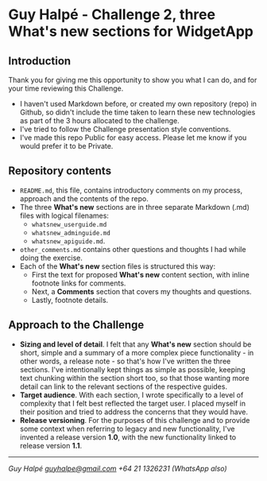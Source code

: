 # Guy Halpé - Challenge 2, three What's new sections for WidgetApp

## Introduction

Thank you for giving me this opportunity to show you what I can do, and for your time reviewing this Challenge.

- I haven't used Markdown before, or created my own repository (repo) in Github, so didn't include the time taken to learn these new technologies as part of the 3 hours allocated to the challenge.
- I've tried to follow the Challenge presentation style conventions.
- I've made this repo Public for easy access. Please let me know if you would prefer it to be Private.

## Repository contents

- `README.md`, this file, contains introductory comments on my process, approach and the contents of the repo. 
- The three **What's new** sections are in three separate Markdown (.md) files with logical filenames:
  - `whatsnew_userguide.md`
  - `whatsnew_adminguide.md`
  - `whatsnew_apiguide.md`.
- `other_comments.md` contains other questions and thoughts I had while doing the exercise.
- Each of the **What's new** section files is structured this way:
  - First the text for proposed **What's new** content section, with inline footnote links for comments.
  - Next, a **Comments** section that covers my thoughts and questions.
  - Lastly, footnote details.

## Approach to the Challenge

- **Sizing and level of detail**. I felt that any **What's new** section should be short, simple and a summary of a more complex piece functionality - in other words, a release note - so that's how I've written the three sections. I've intentionally kept things as simple as possible, keeping text chunking within the section short too, so that those wanting more detail can link to the relevant sections of the respective guides.
- **Target audience**. With each section, I wrote specifically to a level of complexity that I felt best reflected the target user. I placed myself in their position and tried to address the concerns that they would have.
- **Release versioning**. For the purposes of this challenge and to provide some context when referring to legacy and new functionality, I've invented a release version **1.0**, with the new functionality linked to release version **1.1**.

---
*Guy Halpé
guyhalpe@gmail.com
+64 21 1326231 (WhatsApp also)*
